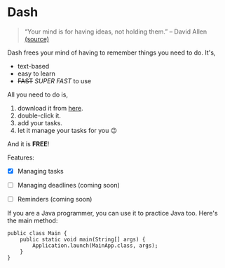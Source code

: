 # Dash

> “Your mind is for having ideas, not holding them.” – David Allen [(source)](https://dansilvestre.com/productivity-quotes/)

Dash frees your mind of having to remember things you need to do. It's,
- text-based
- easy to learn
- ~~FAST~~ *SUPER FAST* to use

All you need to do is,

1. download it from [here](https://github.com/lim-jt/ip).
2. double-click it.
3. add your tasks.
4. let it manage your tasks for you 😉

And it is **FREE**!

Features:

 - [X] Managing tasks
 - [ ] Managing deadlines (coming soon)
 - [ ] Reminders (coming soon)


If you are a Java programmer, you can use it to practice Java too. Here's the main method:

```
public class Main {
    public static void main(String[] args) {
        Application.launch(MainApp.class, args);
    }
}
```
